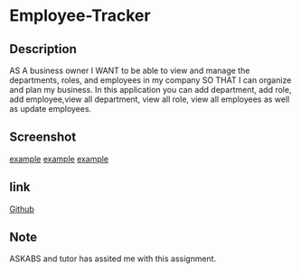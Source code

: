 # Employee-Tracker

## Description

AS A business owner
I WANT to be able to view and manage the departments, roles, and employees in my company
SO THAT I can organize and plan my business.
In this application you can add department, add role, add employee,view all department, view all role, view all employees as well as update employees.

## Screenshot

[example](./images/code.index.js2.PNG)
[example](./images/example.PNG)
[example](./images/schema.PNG)

## link

[Github](https://github.com/siahmoymajid/Employee-Tracker)

## Note

ASKABS and tutor has assited me with this assignment.
